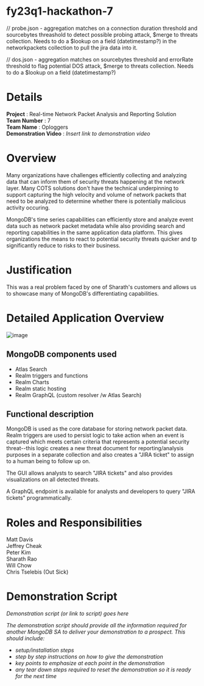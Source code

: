 # fy23q1-hackathon-7

// probe.json - aggregation matches on a connection duration threshold and sourcebytes threashold to detect possible probing attack, $merge to threats collection.  Needs to do a $lookup on a field (datetimestamp?) in the networkpackets collection to pull the jira data into it.

// dos.json - aggregation matches on sourcebytes threshold and errorRate threshold to flag potential DOS attack, $merge to threats collection.  Needs to do a $lookup on a field (datetimestamp?)

# Details

**Project** : Real-time Network Packet Analysis and Reporting Solution <br>
**Team Number** : 7 <br>
**Team Name** : Oploggers <br>
**Demonstration Video** : _Insert link to demonstration video_  

# Overview

Many organizations have challenges efficiently collecting and analyzing data that can inform them of security threats happening at the network layer. Many COTS solutions don't have the technical underpinning to support capturing the high velocity and volume of network packets that need to be analyzed to determine whether there is potentially malicious activity occuring. 

MongoDB's time series capabilities can efficiently store and analyze event data such as network packet metadata while also providing search and reporting capabilities in the same application data platform. This gives organizations the means to react to potential security threats quicker and tp significantly reduce to risks to their business.

# Justification

This was a real problem faced by one of Sharath's customers and allows us to showcase many of MongoDB's differentiating capabilities. 

# Detailed Application Overview

![image](https://user-images.githubusercontent.com/1675548/158637882-5ea34f9b-63e0-4939-b9df-c78ff5e4c682.png)

## MongoDB components used
* Atlas Search
* Realm triggers and functions
* Realm Charts
* Realm static hosting
* Realm GraphQL (custom resolver /w Atlas Search)

## Functional description

MongoDB is used as the core database for storing network packet data. Realm triggers are used to persist logic to take action when an event is captured which meets certain criteria that represents a potential security threat--this logic creates a new threat document for reporting/analysis purposes in a separate collection and also creates a "JIRA ticket" to assign to a human being to follow up on. 

The GUI allows analysts to search "JIRA tickets" and also provides visualizations on all detected threats. 

A GraphQL endpoint is available for analysts and developers to query "JIRA tickets" programmatically.

# Roles and Responsibilities

Matt Davis <br>
Jeffrey Cheak <br>
Peter Kim <br>
Sharath Rao <br>
Will Chow <br>
Chris Tselebis (Out Sick)

# Demonstration Script

_Demonstration script (or link to script) goes here_

_The demonstration script should provide all the information required for another MongoDB SA to deliver your demonstration to a prospect. This should include:_

* _setup/installation steps_
* _step by step instructions on how to give the demonstration_
* _key points to emphasize at each point in the demonstration_
* _any tear down steps required to reset the demonstration so it is ready for the next time_
